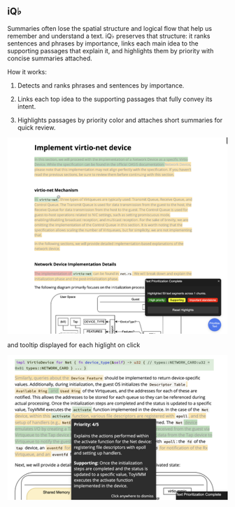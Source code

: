## iQ♭

Summaries often lose the spatial structure and logical flow that help us remember and understand a text. iQ♭ preserves that structure: it ranks sentences and phrases by importance, links each main idea to the supporting passages that explain it, and highlights them by priority with concise summaries attached.

How it works:

1. Detects and ranks phrases and sentences by importance.

2. Links each top idea to the supporting passages that fully convey its intent.

3. Highlights passages by priority color and attaches short summaries for quick review.

![img](./image/prioritize.png)

and tooltip displayed for each higlight on click

![img2](./image/priotized2.png)
